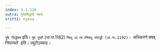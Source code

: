 ```yaml
---
index: 3.1.116
sutra: पुष्यसिद्ध्यौ नक्षत्रे
vritti: nyasa

---
```

`पुषेः सिद्धेश्च` इति। `पुष पुष्टौ` (धा.पा.1182) `प्षिधु धा।पा।फ्सिधु संराद्धौ (धा.पा.1192)। `अधिकरणे क्यब् निपात्यते` इति। ल्युटोऽपवादः।